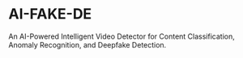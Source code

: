 # AI-FAKE-DE
An AI-Powered Intelligent Video Detector for Content   Classification, Anomaly Recognition, and Deepfake Detection.
